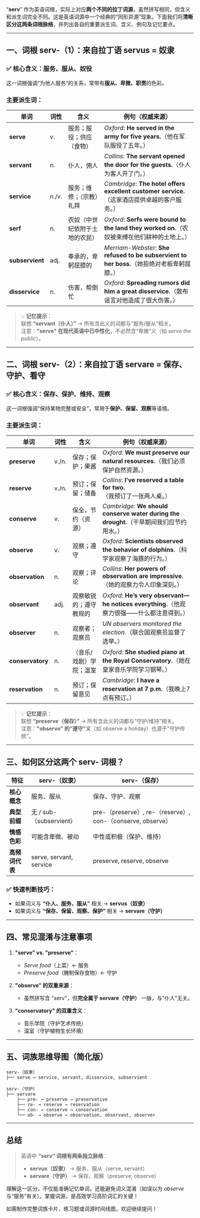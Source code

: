 
“**serv**” 作为英语词根，实际上对应**两个不同的拉丁词源**，虽然拼写相同，但含义和派生词完全不同。这是英语词源中一个经典的“同形异源”现象。下面我们将**清晰区分这两条词根脉络**，并列出各自的重要派生词、含义、例句及记忆要点。

---

## 一、词根 serv-（1）：来自拉丁语 **servus** = **奴隶**

### ✅ 核心含义：**服务、服从、奴役**

这一词根强调“为他人服务”的关系，常带有**服从、卑微、职责**的色彩。

### 主要派生词：

| 单词 | 词性 | 含义 | 例句（权威来源） |
|------|------|------|------------------|
| **serve** | v. | 服务；服役；供应（食物） | *Oxford*: **He served in the army for five years.**（他在军队服役了五年。） |
| **servant** | n. | 仆人，佣人 | *Collins*: **The servant opened the door for the guests.**（仆人为客人开了门。） |
| **service** | n./v. | 服务；维修；（宗教）礼拜 | *Cambridge*: **The hotel offers excellent customer service.**（这家酒店提供卓越的客户服务。） |
| **serf** | n. | 农奴（中世纪依附于土地的农民） | *Oxford*: **Serfs were bound to the land they worked on.**（农奴被束缚在他们耕种的土地上。） |
| **subservient** | adj. | 奉承的，卑躬屈膝的 | *Merriam-Webster*: **She refused to be subservient to her boss.**（她拒绝对老板卑躬屈膝。） |
| **disservice** | n. | 伤害，帮倒忙 | *Oxford*: **Spreading rumors did him a great disservice.**（散布谣言对他造成了很大伤害。） |

> 💡 **记忆提示**：  
> 联想 **“servant（仆人）”** → 所有含此义的词都与“服务/服从”相关。  
> 注意：**"serve" 在现代英语中已中性化**，不必然含“卑微”义（如 *serve the public*）。

---

## 二、词根 serv-（2）：来自拉丁语 **servare** = **保存、守护、看守**

### ✅ 核心含义：**保存、保护、维持、观察**

这一词根强调“保持某物完整或安全”，常用于**保护、保留、观察**等语境。

### 主要派生词：

| 单词               | 词性    | 含义           | 例句（权威来源）                                                                    |
| ---------------- | ----- | ------------ | --------------------------------------------------------------------------- |
| **preserve**     | v./n. | 保存；保护；果酱     | *Oxford*: **We must preserve our natural resources.**（我们必须保护自然资源。）          |
| **reserve**      | v./n. | 预订；保留；储备     | *Collins*: **I’ve reserved a table for two.**（我预订了一张两人桌。）                   |
| **conserve**     | v.    | 保全，节约（资源）    | *Cambridge*: **We should conserve water during the drought.**（干旱期间我们应节约用水。） |
| **observe**      | v.    | 观察；遵守        | *Oxford*: **Scientists observed the behavior of dolphins.**（科学家观察了海豚的行为。）   |
| **observation**  | n.    | 观察；评论        | *Collins*: **Her powers of observation are impressive.**（她的观察力令人印象深刻。）      |
| **observant**    | adj.  | 观察敏锐的；遵守教规的  | *Oxford*: **He’s very observant—he notices everything.**（他观察力很强——什么都注意得到。）  |
| **observer**     | n.    | 观察者；观察员      | *UN observers monitored the election.*（联合国观察员监督了选举。）                        |
| **conservatory** | n.    | （音乐/戏剧）学院；温室 | *Oxford*: **She studied piano at the Royal Conservatory.**（她在皇家音乐学院学习钢琴。）   |
| **reservation**  | n.    | 预订；保留意见      | *Cambridge*: **I have a reservation at 7 p.m.**（我晚上7点有预订。）                  |

> 💡 **记忆提示**：  
> 联想 **“preserve（保存）”** → 所有含此义的词都与“守护/维持”相关。  
> 注意：**"observe" 的“遵守”义**（如 observe a holiday）也源于“守护传统”。

---

## 三、如何区分这两个 serv- 词根？

| 特征        | serv-（奴隶）               | serv-（保存）                                             |
| --------- | ----------------------- | ----------------------------------------------------- |
| **核心概念**  | 服务、服从                   | 保存、守护、观察                                              |
| **典型前缀**  | 无 / sub-（subservient）   | pre-（preserve）, re-（reserve）, con-（conserve, observe） |
| **情感色彩**  | 可能含卑微、被动                | 中性或积极（保护、维持）                                          |
| **高频词代表** | serve, servant, service | preserve, reserve, observe                            |

### ✅ 快速判断技巧：
- 如果词义与 **“仆人、服务、服从”** 相关 → **servus（奴隶）**
- 如果词义与 **“保存、保留、观察、保护”** 相关 → **servare（守护）**

---

## 四、常见混淆与注意事项

1. **"serve" vs. "preserve"**：
   - *Serve food*（上菜）← 服务
   - *Preserve food*（腌制保存食物）← 守护

2. **"observe" 的双重来源**：
   - 虽然拼写含 "serv"，但**完全属于 servare（守护）** 一脉，与“仆人”无关。

3. **"conservatory" 的双重含义**：
   - 音乐学院（守护艺术传统）
   - 温室（守护植物生长环境）

---

## 五、词族思维导图（简化版）

```
serv-（奴隶）
├── serve → service, servant, disservice, subservient

serv-（守护）
├── servare
    ├── pre- → preserve → preservative
    ├── re- → reserve → reservation
    ├── con- → conserve → conservation
    └── ob- → observe → observation, observant, observer
```

---

## 总结

> 英语中 **“serv” 词根有两条独立脉络**：
> - **servus（奴隶）** → 服务、服从（serve, servant）
> - **servare（守护）** → 保存、观察（preserve, observe）

理解这一区分，不仅能准确记忆单词，还能避免词义混淆（如误以为 *observe* 与“服务”有关）。掌握词源，是高效学习高阶词汇的关键！

如需制作完整词族卡片、练习题或词源时间线图，欢迎继续提问！